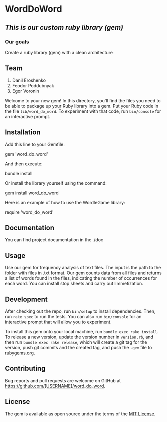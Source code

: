# WordDoWord

## _This is our custom ruby library (gem)_   
### Our goals
Сreate a ruby library (gem) with a clean architecture

## Team
1. Danil Eroshenko
2. Feodor Poddubnyak
3. Egor Voronin

Welcome to your new gem! In this directory, you'll find the files you need to be able to package up your Ruby library into a gem. Put your Ruby code in the file `lib/word_do_word`. To experiment with that code, run `bin/console` for an interactive prompt.

## Installation

Add this line to your Gemfile:

gem 'word_do_word'

And then execute:

bundle install

Or install the library yourself using the command:

gem install word_do_word

Here is an example of how to use the WordleGame library:

require 'word_do_word'
## Documentation

You can find project documentation in the ./doc

## Usage

Use our gem for frequency analysis of text files. The input is the path to the folder with files in .txt format.
Our gem counts data from all files and returns a list of words found in the files, indicating the number of occurrences for each word.
You can install stop sheets and carry out limmetization.

## Development

After checking out the repo, run `bin/setup` to install dependencies. Then, run `rake spec` to run the tests. You can also run `bin/console` for an interactive prompt that will allow you to experiment.

To install this gem onto your local machine, run `bundle exec rake install`. To release a new version, update the version number in `version.rb`, and then run `bundle exec rake release`, which will create a git tag for the version, push git commits and the created tag, and push the `.gem` file to [rubygems.org](https://rubygems.org).

## Contributing

Bug reports and pull requests are welcome on GitHub at https://github.com/[USERNAME]/word_do_word.

## License

The gem is available as open source under the terms of the [MIT License](https://opensource.org/licenses/MIT).
